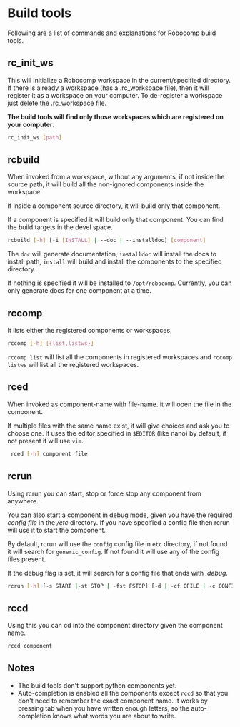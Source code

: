 # Build tools

Following are a list of commands and explanations for Robocomp build tools.
## rc_init_ws

This will initialize a Robocomp workspace in the current/specified directory. If there is already a workspace (has a .rc_workspace file), then it will register it as a workspace on your computer. To de-register a workspace just delete the .rc_workspace file. 

**The build tools will find only those workspaces which are registered on your computer**.
    
```bash
rc_init_ws [path]
```

## rcbuild

When invoked from a workspace, without any arguments, if not inside the source path, it will build all the non-ignored components inside the workspace. 

If inside a component source directory, it will build only that component. 

If a component is specified it will build only that component. You can find the build targets in the devel space.
    
```bash
rcbuild [-h] [-i [INSTALL] | --doc | --installdoc] [component]
```

The `doc` will generate documentation, `installdoc` will install the docs to install path, `install` will build and install the components to the specified directory. 

If nothing is specified it will be installed to `/opt/robocomp`. Currently, you can only generate docs for one component at a time.

## rccomp

It lists either the registered components or workspaces.

```bash
rccomp [-h] [{list,listws}]
```
 
`rccomp list` will list all the components in registered workspaces and `rccomp listws` will list all the registered workspaces.

## rced

When invoked as component-name with file-name. it will open the file in the component. 

If multiple files with the same name exist, it will give choices and ask you to choose one. It uses the editor specified in `$EDITOR` (like nano) by default, if not present it will use `vim`.

```bash
 rced [-h] component file
```

## rcrun

Using rcrun you can start, stop or force stop any component from anywhere. 

You can also start a component in debug mode, given you have the required *config file* in the */etc* directory. If you have specified a config file then rcrun will use it to start the component. 

By default, rcrun will use the `config` config file in `etc` directory, if not found it will search for `generic_config`. If not found it will use any of the config files present.

If the debug flag is set, it will search for a config file that ends with *.debug*.

```bash
rcrun [-h] [-s START |-st STOP | -fst FSTOP] [-d | -cf CFILE | -c CONFIG] [-is] [component]
```

## rccd

Using this you can cd into the component directory given the component name.

```bash
rccd component
```

## Notes

* The build tools don't support python components yet.
* Auto-completion is enabled all the components except `rccd` so that you don't need to remember the exact component name. It works by pressing tab when you have written enough letters, so the auto-completion knows what words you are about to write.
